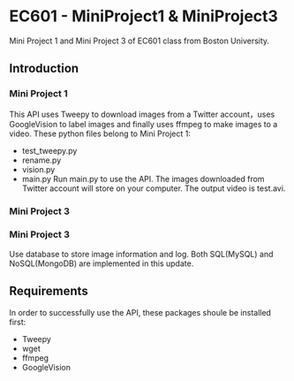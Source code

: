 # EC601 - MiniProject1 & MiniProject3
Mini Project 1 and Mini Project 3 of EC601 class from Boston University.

## Introduction
### Mini Project 1
This API uses Tweepy to download images from a Twitter account，uses GoogleVision to label images and finally uses ffmpeg to make images to a video.
These python files belong to Mini Project 1:
* test_tweepy.py
* rename.py
* vision.py
* main.py
Run main.py to use the API. The images downloaded from Twitter account will store on your computer. The output video is test.avi.
### Mini Project 3


### Mini Project 3
Use database to store image information and log. Both SQL(MySQL) and NoSQL(MongoDB) are implemented in this update.

## Requirements
In order to successfully use the API, these packages shoule be installed first:

* Tweepy
* wget
* ffmpeg
* GoogleVision


